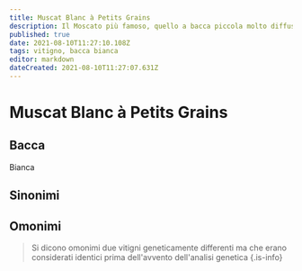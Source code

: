 ```yaml
---
title: Muscat Blanc à Petits Grains
description: Il Moscato più famoso, quello a bacca piccola molto diffuso in tutto il mondo.
published: true
date: 2021-08-10T11:27:10.108Z
tags: vitigno, bacca bianca
editor: markdown
dateCreated: 2021-08-10T11:27:07.631Z
---
```


# Muscat Blanc à Petits Grains

## Bacca
Bianca

## Sinonimi

## Omonimi
> Si dicono omonimi due vitigni geneticamente differenti ma che erano considerati identici prima dell'avvento dell'analisi genetica
{.is-info}